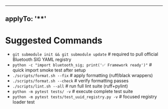 ______________________________________________________________________

## applyTo: '\*\*'

# Suggested Commands

- `git submodule init && git submodule update` # required to pull official Bluetooth SIG YAML registry
- `python -c "import bluetooth_sig; print('✅ Framework ready')"` # quick import smoke test after setup
- `./scripts/format.sh --fix` # apply formatting (ruff/black wrappers)
- `./scripts/format.sh --check` # verify formatting passes
- `./scripts/lint.sh --all` # run full lint suite (ruff+pylint)
- `python -m pytest tests/ -v` # execute complete test suite
- `python -m pytest tests/test_uuid_registry.py -v` # focused registry loader test

